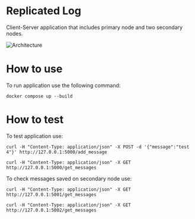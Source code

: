 # Replicated Log
Client-Server application that includes primary node and two secondary nodes. 

![Architecture](arch.png)

# How to use
To run application use the following command:
```
docker compose up --build
```
# How to test
To test application use:
```
curl -H "Content-Type: application/json" -X POST -d '{"message":"test 4"}' http://127.0.0.1:5000/add_message
```
```
curl -H "Content-Type: application/json" -X GET  http://127.0.0.1:5000/get_messages
```
To check messages saved on secondary node use:
```
curl -H "Content-Type: application/json" -X GET  http://127.0.0.1:5001/get_messages
```
```
curl -H "Content-Type: application/json" -X GET  http://127.0.0.1:5002/get_messages
```
